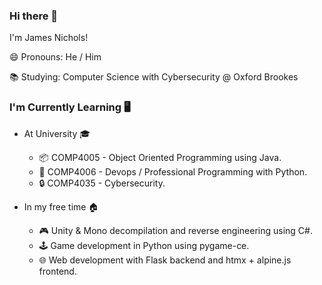 ### Hi there 👋
I'm James Nichols!

😄 Pronouns: He / Him

📚 Studying: Computer Science with Cybersecurity @ Oxford Brookes

### I'm Currently Learning 🖥️
- At University 🎓
  - 📦 COMP4005 - Object Oriented Programming using Java.
  - 👥 COMP4006 - Devops / Professional Programming with Python.
  - 🔒 COMP4035 - Cybersecurity.

- In my free time 🏠
  - 🎮 Unity & Mono decompilation and reverse engineering using C#.
  - 🕹️ Game development in Python using pygame-ce.
  - 🌐 Web development with Flask backend and htmx + alpine.js frontend.
